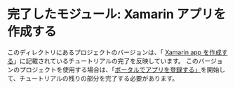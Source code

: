 # <a name="completed-module-create-a-xamarin-app"></a>完了したモジュール: Xamarin アプリを作成する

このディレクトリにあるプロジェクトのバージョンは、「 [Xamarin app を作成する](https://docs.microsoft.com/graph/tutorials/xamarin?tutorial-step=1)」に記載されているチュートリアルの完了を反映しています。 このバージョンのプロジェクトを使用する場合は、「[ポータルでアプリを登録する」](https://docs.microsoft.com/graph/tutorials/xamarin?tutorial-step=2)を開始して、チュートリアルの残りの部分を完了する必要があります。